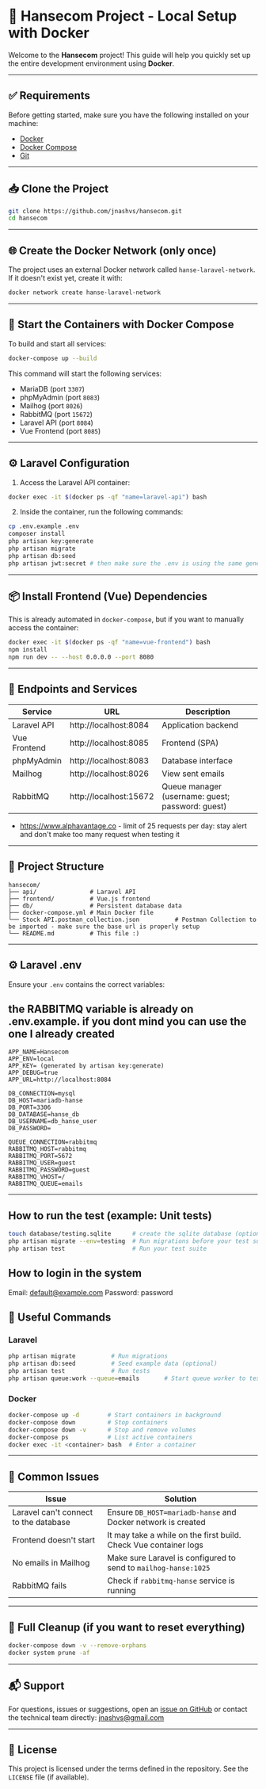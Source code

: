 # 🚀 Hansecom Project - Local Setup with Docker

Welcome to the **Hansecom** project! This guide will help you quickly set up the entire development environment using **Docker**.

---

## ✅ Requirements

Before getting started, make sure you have the following installed on your machine:

- [Docker](https://www.docker.com/products/docker-desktop)
- [Docker Compose](https://docs.docker.com/compose/)
- [Git](https://git-scm.com/)

---

## 📥 Clone the Project

```bash
git clone https://github.com/jnashvs/hansecom.git
cd hansecom
```

---

## 🌐 Create the Docker Network (only once)

The project uses an external Docker network called `hanse-laravel-network`. If it doesn't exist yet, create it with:

```bash
docker network create hanse-laravel-network
```

---

## 🐳 Start the Containers with Docker Compose

To build and start all services:

```bash
docker-compose up --build
```

This command will start the following services:

- MariaDB (port `3307`)
- phpMyAdmin (port `8083`)
- Mailhog (port `8026`)
- RabbitMQ (port `15672`)
- Laravel API (port `8084`)
- Vue Frontend (port `8085`)

---

## ⚙️ Laravel Configuration

1. Access the Laravel API container:

```bash
docker exec -it $(docker ps -qf "name=laravel-api") bash
```

2. Inside the container, run the following commands:

```bash
cp .env.example .env
composer install
php artisan key:generate
php artisan migrate
php artisan db:seed
php artisan jwt:secret # then make sure the .env is using the same generated token
```

---

## 📦 Install Frontend (Vue) Dependencies

This is already automated in `docker-compose`, but if you want to manually access the container:

```bash
docker exec -it $(docker ps -qf "name=vue-frontend") bash
npm install
npm run dev -- --host 0.0.0.0 --port 8080
```

---

## 🔗 Endpoints and Services

| Service         | URL                          | Description                                      |
|------------------|-------------------------------|--------------------------------------------------|
| Laravel API      | http://localhost:8084         | Application backend                              |
| Vue Frontend     | http://localhost:8085         | Frontend (SPA)                                   |
| phpMyAdmin       | http://localhost:8083         | Database interface                               |
| Mailhog          | http://localhost:8026         | View sent emails                                 |
| RabbitMQ         | http://localhost:15672        | Queue manager (username: guest; password: guest) |


- https://www.alphavantage.co - limit of 25 requests per day: stay alert and don't make too many request when testing it

---

## 📂 Project Structure

```
hansecom/
├── api/               # Laravel API
├── frontend/          # Vue.js frontend
├── db/                # Persistent database data
├── docker-compose.yml # Main Docker file
└── Stock API.postman_collection.json          # Postman Collection to be imported - make sure the base url is properly setup
└── README.md          # This file :)
```

---

## ⚙️ Laravel .env

Ensure your `.env` contains the correct variables:

## the RABBITMQ variable is already on .env.example. if you dont mind you can use the one I already created

```env
APP_NAME=Hansecom
APP_ENV=local
APP_KEY= (generated by artisan key:generate)
APP_DEBUG=true
APP_URL=http://localhost:8084

DB_CONNECTION=mysql
DB_HOST=mariadb-hanse
DB_PORT=3306
DB_DATABASE=hanse_db
DB_USERNAME=db_hanse_user
DB_PASSWORD=

QUEUE_CONNECTION=rabbitmq
RABBITMQ_HOST=rabbitmq
RABBITMQ_PORT=5672
RABBITMQ_USER=guest
RABBITMQ_PASSWORD=guest
RABBITMQ_VHOST=/
RABBITMQ_QUEUE=emails
```

---

## How to run the test (example: Unit tests)
```bash
touch database/testing.sqlite      # create the sqlite database (optional in case it does not exist)
php artisan migrate --env=testing  # Run migrations before your test suite starts
php artisan test                   # Run your test suite
```

## How to login in the system
Email: default@example.com
Password: password

## 🧪 Useful Commands

### Laravel

```bash
php artisan migrate          # Run migrations
php artisan db:seed          # Seed example data (optional)
php artisan test             # Run tests
php artisan queue:work --queue=emails       # Start queue worker to test rabbitmq
```

### Docker

```bash
docker-compose up -d        # Start containers in background
docker-compose down         # Stop containers
docker-compose down -v      # Stop and remove volumes
docker-compose ps           # List active containers
docker exec -it <container> bash  # Enter a container
```

---

## 🐞 Common Issues

| Issue                                 | Solution                                                                 |
|--------------------------------------|--------------------------------------------------------------------------|
| Laravel can't connect to the database | Ensure `DB_HOST=mariadb-hanse` and Docker network is created              |
| Frontend doesn't start                | It may take a while on the first build. Check Vue container logs         |
| No emails in Mailhog                  | Make sure Laravel is configured to send to `mailhog-hanse:1025`          |
| RabbitMQ fails                        | Check if `rabbitmq-hanse` service is running                             |

---

## 🧹 Full Cleanup (if you want to reset everything)

```bash
docker-compose down -v --remove-orphans
docker system prune -af
```

---

## 📬 Support

For questions, issues or suggestions, open an [issue on GitHub](https://github.com/jnashvs/hansecom/issues) or contact the technical team directly: jnashvs@gmail.com

---

## 📜 License

This project is licensed under the terms defined in the repository. See the `LICENSE` file (if available).